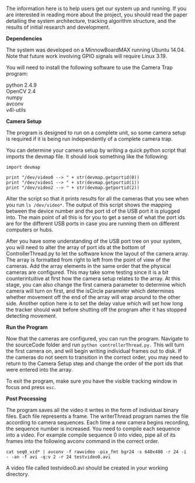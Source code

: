The information here is to help users get our system up and running. If you are interested in reading more about the project, you should read the paper detailing the system architecture, tracking algorithm structure, and the results of initial research and development.

**Dependencies**

The system was developed on a MinnowBoardMAX running Ubuntu 14.04. Note that future work involving GPIO signals will require Linux 3.19.

You will need to install the following software to use the Camera Trap program:  

  python 2.4.9  
  OpenCV 2.4  
  numpy  
  avconv  
  v4l-utils  

**Camera Setup**

The program is designed to run on a complete unit, so some camera setup is required if it is being run independently of a complete camera trap. 

You can determine your camera setup by writing a quick python script that imports the devmap file. It should look something like the following:

    import devmap

    print "/dev/video0 --> " + str(devmap.getportid(0))
    print "/dev/video1 --> " + str(devmap.getportid(1))
    print "/dev/video2 --> " + str(devmap.getportid(2))

Alter the script so that it prints results for all the cameras that you see when you run `ls /dev/video*`. The output of this script shows the mapping between the device number and the port id of the USB port it is plugged into. The main point of all this is for you to get a sense of what the port ids are for the different USB ports in case you are running them on different computers or hubs. 

After you have some understanding of the USB port tree on your system, you will need to alter the array of port ids at the bottom of ControllerThread.py to let the software know the layout of the camera array. The array is formatted from right to left from the point of view of the cameras. Add the array elements in the same order that the physical cameras are configured. This may take some testing since it is a bit counterintuitive at first how the camera setup relates to the array. At this stage, you can also change the first camera parameter to determine which camera will turn on first, and the isCircle parameter which determines whether movement off the end of the array will wrap around to the other side. Another option here is to set the delay value which will set how long the tracker should wait before shutting off the program after it has stopped detecting movement.


**Run the Program**

Now that the cameras are configured, you can run the program. Navigate to the sourceCode folder and run `python controllerThread.py.` This will turn the first camera on, and will begin writing individual frames out to disk. If the cameras do not seem to transition in the correct order, you may need to return to the Camera Setup step and change the order of the port ids that were entered into the array.

To exit the program, make sure you have the visible tracking window in focus and press `esc`.

**Post Processing**

The program saves all the video it writes in the form of individual binary files. Each file represents a frame. The writerThread program names the file according to camera sequences. Each time a new camera begins recording, the sequence number is increased. You need to compile each sequence into a video. For example compile sequence 0 into video, pipe all of its frames into the following avconv command in the correct order.

    cat seq0_vid* | avconv -f rawvideo -pix_fmt bgr24 -s 640x480 -r 24 -i - -an -f avi -q:v 2 -r 24 testvideo0.avi

A video file called testvideo0.avi should be created in your working directory.
